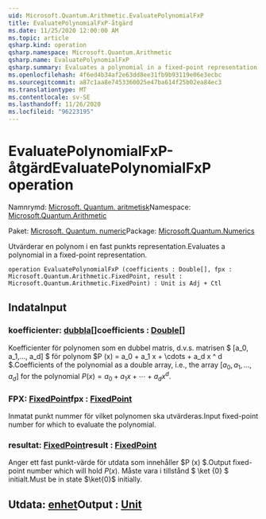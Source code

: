 ```yaml
---
uid: Microsoft.Quantum.Arithmetic.EvaluatePolynomialFxP
title: EvaluatePolynomialFxP-åtgärd
ms.date: 11/25/2020 12:00:00 AM
ms.topic: article
qsharp.kind: operation
qsharp.namespace: Microsoft.Quantum.Arithmetic
qsharp.name: EvaluatePolynomialFxP
qsharp.summary: Evaluates a polynomial in a fixed-point representation.
ms.openlocfilehash: 4f6ed4b34af2e63dd8ee31fb9b93119e06e3ecbc
ms.sourcegitcommit: a87c1aa8e7453360025e47ba614f25b02ea84ec3
ms.translationtype: MT
ms.contentlocale: sv-SE
ms.lasthandoff: 11/26/2020
ms.locfileid: "96223195"
---
```

# <a name="evaluatepolynomialfxp-operation"></a><span data-ttu-id="ae3f1-102">EvaluatePolynomialFxP-åtgärd</span><span class="sxs-lookup"><span data-stu-id="ae3f1-102">EvaluatePolynomialFxP operation</span></span>

<span data-ttu-id="ae3f1-103">Namnrymd: [Microsoft. Quantum. aritmetisk](xref:Microsoft.Quantum.Arithmetic)</span><span class="sxs-lookup"><span data-stu-id="ae3f1-103">Namespace: [Microsoft.Quantum.Arithmetic](xref:Microsoft.Quantum.Arithmetic)</span></span>

<span data-ttu-id="ae3f1-104">Paket: [Microsoft. Quantum. numeric](https://nuget.org/packages/Microsoft.Quantum.Numerics)</span><span class="sxs-lookup"><span data-stu-id="ae3f1-104">Package: [Microsoft.Quantum.Numerics](https://nuget.org/packages/Microsoft.Quantum.Numerics)</span></span>


<span data-ttu-id="ae3f1-105">Utvärderar en polynom i en fast punkts representation.</span><span class="sxs-lookup"><span data-stu-id="ae3f1-105">Evaluates a polynomial in a fixed-point representation.</span></span>

```qsharp
operation EvaluatePolynomialFxP (coefficients : Double[], fpx : Microsoft.Quantum.Arithmetic.FixedPoint, result : Microsoft.Quantum.Arithmetic.FixedPoint) : Unit is Adj + Ctl
```


## <a name="input"></a><span data-ttu-id="ae3f1-106">Indata</span><span class="sxs-lookup"><span data-stu-id="ae3f1-106">Input</span></span>

### <a name="coefficients--double"></a><span data-ttu-id="ae3f1-107">koefficienter: [dubbla](xref:microsoft.quantum.lang-ref.double)[]</span><span class="sxs-lookup"><span data-stu-id="ae3f1-107">coefficients : [Double](xref:microsoft.quantum.lang-ref.double)[]</span></span>

<span data-ttu-id="ae3f1-108">Koefficienter för polynomen som en dubbel matris, d.v.s. matrisen $ [a_0, a_1,..., a_d] $ för polynom $P (x) = a_0 + a_1 x + \cdots + a_d x ^ d $.</span><span class="sxs-lookup"><span data-stu-id="ae3f1-108">Coefficients of the polynomial as a double array, i.e., the array $[a_0, a_1, ..., a_d]$ for the polynomial $P(x) = a_0 + a_1 x + \cdots + a_d x^d$.</span></span>


### <a name="fpx--fixedpoint"></a><span data-ttu-id="ae3f1-109">FPX: [FixedPoint](xref:Microsoft.Quantum.Arithmetic.FixedPoint)</span><span class="sxs-lookup"><span data-stu-id="ae3f1-109">fpx : [FixedPoint](xref:Microsoft.Quantum.Arithmetic.FixedPoint)</span></span>

<span data-ttu-id="ae3f1-110">Inmatat punkt nummer för vilket polynomen ska utvärderas.</span><span class="sxs-lookup"><span data-stu-id="ae3f1-110">Input fixed-point number for which to evaluate the polynomial.</span></span>


### <a name="result--fixedpoint"></a><span data-ttu-id="ae3f1-111">resultat: [FixedPoint](xref:Microsoft.Quantum.Arithmetic.FixedPoint)</span><span class="sxs-lookup"><span data-stu-id="ae3f1-111">result : [FixedPoint](xref:Microsoft.Quantum.Arithmetic.FixedPoint)</span></span>

<span data-ttu-id="ae3f1-112">Anger ett fast punkt-värde för utdata som innehåller $P (x) $.</span><span class="sxs-lookup"><span data-stu-id="ae3f1-112">Output fixed-point number which will hold $P(x)$.</span></span> <span data-ttu-id="ae3f1-113">Måste vara i tillstånd $ \ket {0} $ initialt.</span><span class="sxs-lookup"><span data-stu-id="ae3f1-113">Must be in state $\ket{0}$ initially.</span></span>



## <a name="output--unit"></a><span data-ttu-id="ae3f1-114">Utdata: [enhet](xref:microsoft.quantum.lang-ref.unit)</span><span class="sxs-lookup"><span data-stu-id="ae3f1-114">Output : [Unit](xref:microsoft.quantum.lang-ref.unit)</span></span>

